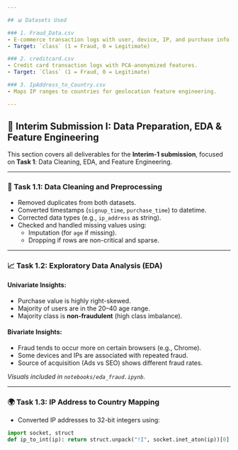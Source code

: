 ```yaml
---

## 📊 Datasets Used

### 1. Fraud_Data.csv
- E-commerce transaction logs with user, device, IP, and purchase info.
- Target: `class` (1 = Fraud, 0 = Legitimate)

### 2. creditcard.csv
- Credit card transaction logs with PCA-anonymized features.
- Target: `Class` (1 = Fraud, 0 = Legitimate)

### 3. IpAddress_to_Country.csv
- Maps IP ranges to countries for geolocation feature engineering.

---
```


## 📌 Interim Submission I: Data Preparation, EDA & Feature Engineering

This section covers all deliverables for the **Interim-1 submission**, focused on **Task 1**: Data Cleaning, EDA, and Feature Engineering.

---

### 🧼 Task 1.1: Data Cleaning and Preprocessing

- Removed duplicates from both datasets.
- Converted timestamps (`signup_time`, `purchase_time`) to datetime.
- Corrected data types (e.g., `ip_address` as string).
- Checked and handled missing values using:
  - Imputation (for `age` if missing).
  - Dropping if rows are non-critical and sparse.

---

### 📈 Task 1.2: Exploratory Data Analysis (EDA)

#### Univariate Insights:

- Purchase value is highly right-skewed.
- Majority of users are in the 20–40 age range.
- Majority class is **non-fraudulent** (high class imbalance).

#### Bivariate Insights:

- Fraud tends to occur more on certain browsers (e.g., Chrome).
- Some devices and IPs are associated with repeated fraud.
- Source of acquisition (Ads vs SEO) shows different fraud rates.

_Visuals included in `notebooks/eda_fraud.ipynb`._

---

### 🌍 Task 1.3: IP Address to Country Mapping

- Converted IP addresses to 32-bit integers using:

```python
import socket, struct
def ip_to_int(ip): return struct.unpack("!I", socket.inet_aton(ip))[0]
```
